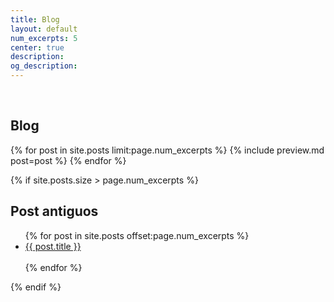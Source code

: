 ```yaml
---
title: Blog
layout: default
num_excerpts: 5
center: true
description: 
og_description: 
---	
```

<style>
    .post-title a {
        text-decoration: none;
    }
</style>
<br>
<section class="bg-img1 txt-center p-lr-15 p-tb-92" style="background-image:url('images/bg-02.jpg');">
<h2 class="ltext-105 cl0 txt-center">
	Blog
</h2>
</section>
{% for post in site.posts limit:page.num_excerpts %}
{% include preview.md post=post %}
{% endfor %}

{% if site.posts.size > page.num_excerpts %}

## Post antiguos
<ul>
    {% for post in site.posts offset:page.num_excerpts %}
        <li><a class="post-title" href="{{ post.url }}" title="{{ post.title }}">{{ post.title }}</a></li><br>
    {% endfor %}
</ul>
{% endif %}
